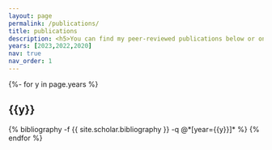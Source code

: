 ```yaml
---
layout: page
permalink: /publications/
title: publications
description: <h5>You can find my peer-reviewed publications below or on my <a href = 'https://scholar.google.com/citations?user=9B1Rs6sAAAAJ&hl=en'>Google Scholar page</a>.</h5>
years: [2023,2022,2020]
nav: true
nav_order: 1
---
```

<!-- _pages/publications.md -->
<div class="publications">

{%- for y in page.years %}
  <h2 class="year">{{y}}</h2>
  {% bibliography -f {{ site.scholar.bibliography }} -q @*[year={{y}}]* %}
{% endfor %}

</div>
